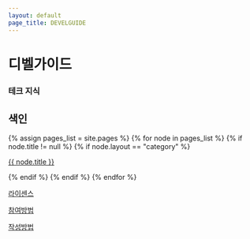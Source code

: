 ```yaml
---
layout: default
page_title: DEVELGUIDE
---
```


<main>

<div class="Side-Bar_dummy"></div>
<div class="back-nomobile">
  <i class="iArrowLeft"></i>
</div>

<div class="h1-with-account">
  <h1 class="LargeTitle">디벨가이드</h1>
</div>

<div class="div-search mobile-search pointer">
  <i class="iSearch iRegular"></i>
  <h3 class="Subheadline">테크 지식</h3>
</div>

<div class="Activity">
  <div class="text text-row">
    <h2 class="Title2">색인</h2>
  </div>

  <div class="category">
  {% assign pages_list = site.pages %}
  {% for node in pages_list %}
    {% if node.title != null %}
      {% if node.layout == "category" %}
      <a href="{{ site.baseurl }}{{ node.url }}">
        <div class="box-A {% if page.url == node.url %} active{% endif %}">
          <div class="box_text-A">
            <p class="Body f500">{{ node.title }}</p>
          </div>
          <div class="box_go">
            <i class="iArrowKeyRight fill"></i>
          </div>
        </div>
      </a>
      {% endif %}
    {% endif %}
  {% endfor %}
  </div>

  <div class="divider"></div>

  <div class="grid-row row-3-col">
    <a href="/license.html">
      <div class="box-A">
        <div class="box_icon-A">
          <i class="iShare fill"></i>
        </div>
        <div class="box_text-A">
          <p class="Body f500">라이센스</p>
        </div>
        <div class="box_go">
          <i class="iArrowKeyRight fill"></i>
        </div>
      </div>
    </a>
    <a href="/participation.html">
      <div class="box-A">
        <div class="box_icon-A">
          <i class="iInventoryNote fill"></i>
        </div>
        <div class="box_text-A">
          <p class="Body f500">참여방법</p>
        </div>
        <div class="box_go">
          <i class="iArrowKeyRight fill"></i>
        </div>
      </div>
    </a>
    <a href="/edit-rules.html">
      <div class="box-A">
        <div class="box_icon-A">
          <i class="iEdit fill"></i>
        </div>
        <div class="box_text-A">
          <p class="Body f500">작성방법</p>
        </div>
        <div class="box_go">
          <i class="iArrowKeyRight fill"></i>
        </div>
      </div>
    </a>
  </div>

</div>

</main>